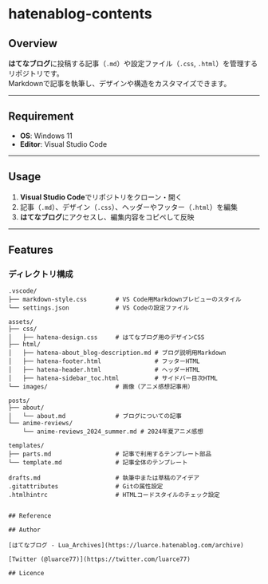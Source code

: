 # hatenablog-contents

## Overview
**はてなブログ**に投稿する記事（`.md`）や設定ファイル（`.css`, `.html`）を管理するリポジトリです。  
Markdownで記事を執筆し、デザインや構造をカスタマイズできます。

---

## Requirement
- **OS**: Windows 11  
- **Editor**: Visual Studio Code  

---

## Usage
1. **Visual Studio Code**でリポジトリをクローン・開く  
2. 記事（`.md`）、デザイン（`.css`）、ヘッダーやフッター（`.html`）を編集  
3. **はてなブログ**にアクセスし、編集内容をコピペして反映

---

## Features
### ディレクトリ構成

```plaintext
.vscode/
├── markdown-style.css        # VS Code用Markdownプレビューのスタイル
└── settings.json             # VS Codeの設定ファイル
```

```plaintext
assets/
├── css/
│   ├── hatena-design.css     # はてなブログ用のデザインCSS
├── html/
│   ├── hatena-about_blog-description.md # ブログ説明用Markdown
│   ├── hatena-footer.html               # フッターHTML
│   ├── hatena-header.html               # ヘッダーHTML
│   ├── hatena-sidebar_toc.html          # サイドバー目次HTML
└── images/                   # 画像（アニメ感想記事用）
```

```plaintext
posts/
├── about/
│   └── about.md              # ブログについての記事
└── anime-reviews/
    └── anime-reviews_2024_summer.md # 2024年夏アニメ感想
```

```plaintext
templates/
├── parts.md                  # 記事で利用するテンプレート部品
└── template.md               # 記事全体のテンプレート

drafts.md                     # 執筆中または草稿のアイデア
.gitattributes                # Gitの属性設定
.htmlhintrc                   # HTMLコードスタイルのチェック設定


## Reference

## Author

[はてなブログ - Lua_Archives](https://luarce.hatenablog.com/archive)

[Twitter (@luarce77)](https://twitter.com/luarce77)

## Licence

